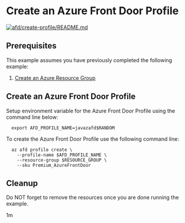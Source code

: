 
# Create an Azure Front Door Profile

[![afd/create-profile/README.md](https://github.com/Azure-Samples/java-on-azure-examples/actions/workflows/afd_create-profile_README_md.yml/badge.svg)](https://github.com/Azure-Samples/java-on-azure-examples/actions/workflows/afd_create-profile_README_md.yml)

## Prerequisites

<!-- workflow.run()

  if [[ -z $REGION ]]; then
    export REGION=westus
    echo "Using 'westus' region"
  fi

  -->
<!-- workflow.cron(0 2 * * 1) -->
<!-- workflow.include(../../group/create/README.md) -->

This example assumes you have previously completed the following example:

1. [Create an Azure Resource Group](../../group/create/README.md)

## Create an Azure Front Door Profile

Setup environment variable for the Azure Front Door Profile using the command
line below:

<!-- workflow.skip() -->
```shell
  export AFD_PROFILE_NAME=javazafd$RANDOM
```

<!-- workflow.run()

if [[ -z $AFD_PROFILE_NAME ]]; then
  export AFD_PROFILE_NAME=javazafd$RANDOM
fi
  -->

To create the Azure Front Door Profile use the following command line:

```shell
  az afd profile create \
    --profile-name $AFD_PROFILE_NAME \
    --resource-group $RESOURCE_GROUP \
    --sku Premium_AzureFrontDoor
```

<!-- workflow.directOnly()

  export RESULT=$(az afd profile show --profile-name $AFD_PROFILE_NAME --resource-group $RESOURCE_GROUP --output tsv --query provisioningState)
  az group delete --name $RESOURCE_GROUP --yes || true
  if [[ "$RESULT" != Succeeded ]]; then
    echo "Azure Front Door Profile $AFD_PROFILE_NAME was not provisioned properly"
    exit 1
  fi

  -->

## Cleanup

Do NOT forget to remove the resources once you are done running the example.

1m
